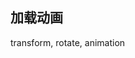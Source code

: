 
## 加载动画


<CodeDemo :collapse="true">
  <template slot="code-template">
    <<< @/docs/.vuepress/examples/Loading4.vue?template
  </template>
  <template slot="code-script">
    <<< @/docs/.vuepress/examples/Loading4.vue?script
  </template>
  <template slot="code-style">
    <<< @/docs/.vuepress/examples/Loading4.vue?style
  </template>
  <Loading4 slot="demo"/>
</CodeDemo>

transform, rotate, animation
